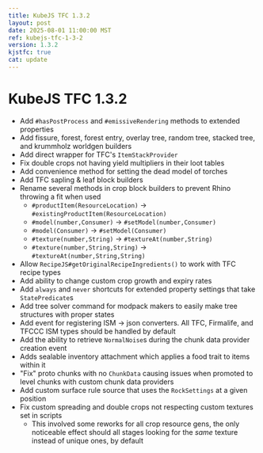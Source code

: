 ```yaml
---
title: KubeJS TFC 1.3.2
layout: post
date: 2025-08-01 11:00:00 MST
ref: kubejs-tfc-1-3-2
version: 1.3.2
kjstfc: true
cat: update
---
```


# KubeJS TFC 1.3.2

- Add `#hasPostProcess` and `#emissiveRendering` methods to extended properties
- Add fissure, forest, forest entry, overlay tree, random tree, stacked tree, and krummholz worldgen builders
- Add direct wrapper for TFC's `ItemStackProvider`
- Fix double crops not having yield multipliers in their loot tables
- Add convenience method for setting the dead model of torches
- Add TFC sapling & leaf block builders
- Rename several methods in crop block builders to prevent Rhino throwing a fit when used
    - `#productItem(ResourceLocation)` -> `#existingProductItem(ResourceLocation)`
    - `#model(number,Consumer)` -> `#setModel(number,Consumer)`
    - `#model(Consumer)` -> `#setModel(Consumer)`
    - `#texture(number,String)` -> `#textureAt(number,String)`
    - `#texture(number,String,String)` -> `#textureAt(number,String,String)`
- Allow `RecipeJS#getOriginalRecipeIngredients()` to work with TFC recipe types
- Add ability to change custom crop growth and expiry rates
- Add `always` and `never` shortcuts for extended property settings that take `StatePredicate`s
- Add tree solver command for modpack makers to easily make tree structures with proper states
- Add event for registering ISM -> json converters. All TFC, Firmalife, and TFCCC ISM types should be handled by default
- Add the ability to retrieve `NormalNoise`s during the chunk data provider creation event
- Adds sealable inventory attachment which applies a food trait to items within it
- "Fix" proto chunks with no `ChunkData` causing issues when promoted to level chunks with custom chunk data providers
- Add custom surface rule source that uses the `RockSettings` at a given position
- Fix custom spreading and double crops not respecting custom textures set in scripts
    - This involved some reworks for all crop resource gens, the only noticeable effect should all stages looking for the *same* texture instead of unique ones, by default
